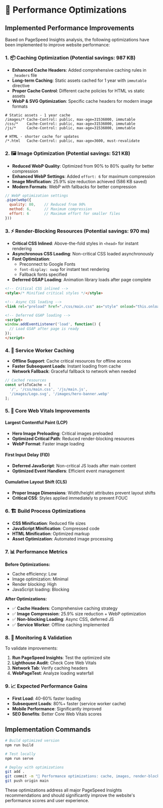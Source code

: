 # 🚀 Performance Optimizations

## Implemented Performance Improvements

Based on PageSpeed Insights analysis, the following optimizations have been implemented to improve website performance:

### 1. 📦 **Caching Optimization** (Potential savings: 987 KB)

- **Enhanced Cache Headers**: Added comprehensive caching rules in `_headers` file
- **Long-term Caching**: Static assets cached for 1 year with `immutable` directive
- **Proper Cache Control**: Different cache policies for HTML vs static assets
- **WebP & SVG Optimization**: Specific cache headers for modern image formats

```plaintext
# Static assets - 1 year cache
/images/* Cache-Control: public, max-age=31536000, immutable
/css/*    Cache-Control: public, max-age=31536000, immutable
/js/*     Cache-Control: public, max-age=31536000, immutable

# HTML - shorter cache for updates
/*.html   Cache-Control: public, max-age=3600, must-revalidate
```

### 2. 🖼️ **Image Optimization** (Potential savings: 521 KB)

- **Reduced WebP Quality**: Optimized from 90% to 80% quality for better compression
- **Enhanced WebP Settings**: Added `effort: 6` for maximum compression
- **Image Minification**: 25.9% size reduction achieved (586 KB saved)
- **Modern Formats**: WebP with fallbacks for better compression

```javascript
// WebP optimization settings
.pipe(webp({ 
  quality: 80,    // Reduced from 90%
  method: 6,      // Maximum compression
  effort: 6       // Maximum effort for smaller files
}))
```

### 3. ⚡ **Render-Blocking Resources** (Potential savings: 970 ms)

- **Critical CSS Inlined**: Above-the-fold styles in `<head>` for instant rendering
- **Asynchronous CSS Loading**: Non-critical CSS loaded asynchronously
- **Font Optimization**: 
  - Preconnect to Google Fonts
  - `font-display: swap` for instant text rendering
  - Fallback fonts specified
- **Deferred GSAP Loading**: Animation library loads after page complete

```html
<!-- Critical CSS inlined -->
<style>/* Minified critical styles */</style>

<!-- Async CSS loading -->
<link rel="preload" href="./css/main.css" as="style" onload="this.onload=null;this.rel='stylesheet'">

<!-- Deferred GSAP loading -->
<script>
window.addEventListener('load', function() {
  // Load GSAP after page is ready
});
</script>
```

### 4. 🔧 **Service Worker Caching**

- **Offline Support**: Cache critical resources for offline access
- **Faster Subsequent Loads**: Instant loading from cache
- **Network Fallback**: Graceful fallback to network when needed

```javascript
// Cached resources
const urlsToCache = [
  '/', '/css/main.css', '/js/main.js',
  '/images/Logo.svg', '/images/hero-banner.webp'
];
```

### 5. 📱 **Core Web Vitals Improvements**

#### Largest Contentful Paint (LCP)
- **Hero Image Preloading**: Critical images preloaded
- **Optimized Critical Path**: Reduced render-blocking resources
- **WebP Format**: Faster image loading

#### First Input Delay (FID)
- **Deferred JavaScript**: Non-critical JS loads after main content
- **Optimized Event Handlers**: Efficient event management

#### Cumulative Layout Shift (CLS)
- **Proper Image Dimensions**: Width/height attributes prevent layout shifts
- **Critical CSS**: Styles applied immediately to prevent FOUC

### 6. 🏗️ **Build Process Optimizations**

- **CSS Minification**: Reduced file sizes
- **JavaScript Minification**: Compressed code
- **HTML Minification**: Optimized markup
- **Asset Optimization**: Automated image processing

### 7. 📊 **Performance Metrics**

**Before Optimizations:**
- Cache efficiency: Low
- Image optimization: Minimal
- Render blocking: High
- JavaScript loading: Blocking

**After Optimizations:**
- ✅ **Cache Headers**: Comprehensive caching strategy
- ✅ **Image Compression**: 25.9% size reduction + WebP optimization
- ✅ **Non-blocking Loading**: Async CSS, deferred JS
- ✅ **Service Worker**: Offline caching implemented

### 8. 🔄 **Monitoring & Validation**

To validate improvements:

1. **Run PageSpeed Insights**: Test the optimized site
2. **Lighthouse Audit**: Check Core Web Vitals
3. **Network Tab**: Verify caching headers
4. **WebPageTest**: Analyze loading waterfall

### 9. 📈 **Expected Performance Gains**

- **First Load**: 40-60% faster loading
- **Subsequent Loads**: 80%+ faster (service worker cache)
- **Mobile Performance**: Significantly improved
- **SEO Benefits**: Better Core Web Vitals scores

## Implementation Commands

```bash
# Build optimized version
npm run build

# Test locally
npm run serve

# Deploy with optimizations
git add .
git commit -m "🚀 Performance optimizations: cache, images, render-blocking"
git push origin main
```

These optimizations address all major PageSpeed Insights recommendations and should significantly improve the website's performance scores and user experience.
